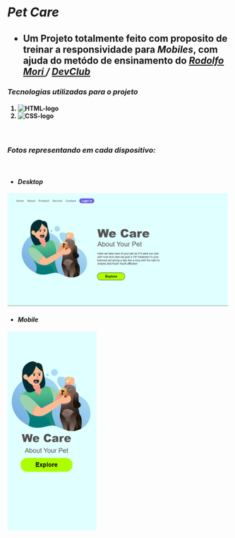 <h1> <i> Pet Care </i> </h1>

<h2> <ul> <li> Um Projeto totalmente feito com proposito de treinar a responsividade para <i>Mobiles</i>, com ajuda do metódo de ensinamento do <a href="https://www.linkedin.com/in/rodolfomori" target=_blank> <i> Rodolfo Mori </i> </a> <i> / </i> <a href="https://rodolfomori.com.br/devclub" target=_blank> <i> DevClub </i> </a> </li> </ul> </h2>

<h3> <i> Tecnologias utilizadas para o projeto </i> </h3>

<h4> 
    <ol> 
         <li> <img src="https://img.shields.io/badge/HTML5-E34F26?style=for-the-badge&logo=html5&logoColor=white" alt="HTML-logo"/> </li>
         <li> <img src="https://img.shields.io/badge/CSS3-1572B6?style=for-the-badge&logo=css3&logoColor=white" alt="CSS-logo"/> </li>
    </ol>
</h4> 
<br>

<h3> <i> Fotos representando em cada dispositivo: </i> </h3>
<br>

<h4> <ul> <li> <i> Desktop </i> </li> </ul> </h4>
<img src="./assets/Desktop.png" width=500px>

<h4> <ul> <li> <i> Mobile </i> </li> </ul> </h4>
<img src="./assets/Mobile.png" height=450px>